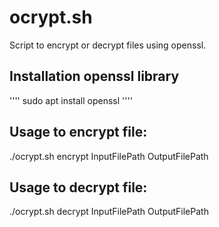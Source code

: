 # ocrypt.sh
Script to encrypt or decrypt files using openssl.

## Installation openssl library

''''
sudo apt install openssl
''''

## Usage to encrypt file: 
./ocrypt.sh encrypt InputFilePath OutputFilePath 

## Usage to decrypt file: 
./ocrypt.sh decrypt InputFilePath OutputFilePath
